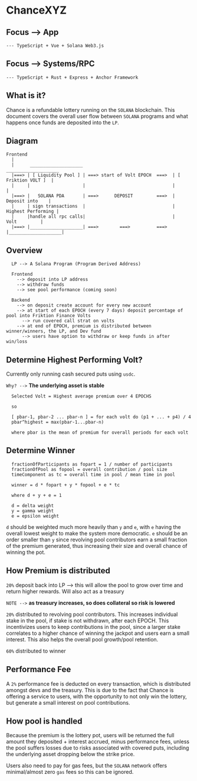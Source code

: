 # ChanceXYZ


## Focus --> App
`--- TypeScript + Vue + Solana Web3.js`

## Focus --> Systems/RPC
`--- TypeScript + Rust + Express + Anchor Framework`


## What is it?

Chance is a refundable lottery running on the `SOLANA` blockchain. This document covers the overall user flow between `SOLANA` programs and what happens once funds are deposited into the `LP`.


## Diagram

```
Frontend
  |
  |      ____________________                                   ____________________
  |===> | [ Liquidity Pool ] | ===> start of Volt EPOCH  ===>  | [ Friktion VOLT ]  |
  |     |                    |                                 |                    |
  |===> |   SOLANA PDA       | ===>      DEPOSIT         ===>  |    Deposit into    |
  |     | sign transactions  |                                 | Highest Performing |
  |     |handle all rpc calls|                                 |       Volt         |
  |===> |____________________| ===>        ===>          ===>  |____________________|

```


## Overview

```
  LP --> A Solana Program (Program Derived Address)

  Frontend 
    --> deposit into LP address
    --> withdraw funds
    --> see pool performance (coming soon)
      
  Backend
    --> on deposit create account for every new account
    --> at start of each EPOCH (every 7 days) deposit percentage of pool into Friktion Finance Volts
      --> run covered call strat on volts
    --> at end of EPOCH, premium is distributed between winner/winners, the LP, and Dev fund
      --> users have option to withdraw or keep funds in after win/loss
```


##  Determine Highest Performing Volt?

Currently only running cash secured puts using `usdc`.

`Why? -->` **The underlying asset is stable** 

```
  Selected Volt = Highest average premium over 4 EPOCHS

  so

  [ pbar-1, pbar-2 ... pbar-n ] = for each volt do (p1 + ... + p4) / 4
  pbar^highest = max(pbar-1...pbar-n)

  where pbar is the mean of premium for overall periods for each volt

```


## Determine Winner
```
  fractionOfParticipants as fopart = 1 / number of participants
  fractionOfPool as fopool = overall contribution / pool size
  timeComponent as tc = overall time in pool / mean time in pool

  winner = d * fopart + y * fopool + e * tc

  where d + y + e = 1

  d = delta weight
  y = gamma weight
  e = epsilon weight
```

`d` should be weighted much more heavily than `y` and `e`, with `e` having the overall lowest weight to make the system more democratic. `e` should be an order smaller than `y` since revolving pool contributors earn a small fraction of the premium generated, thus increasing their size and overall chance of winning the pot.


##  How Premium is distributed

`20%` deposit back into LP --> this will allow the pool to grow over time and return higher rewards. Will also act as a treasury

`NOTE -->` **as treasury increases, so does collateral so risk is lowered**

`20%` distributed to revolving pool contributors. This increases individual stake in the pool, if stake is not withdrawn, after each EPOCH. This incentivizes users to keep contributions in the pool, since a larger stake correlates to a higher chance of winning the jackpot and users earn a small interest. This also helps the overall pool growth/pool retention.

`60%` distributed to winner


## Performance Fee

A `2%` performance fee is deducted on every transaction, which is distributed amongst devs and the treasury. This is due to the fact that Chance is offering a service to users, with the opportunity to not only win the lottery, but generate a small interest on pool contributions.


##  How pool is handled

Because the premium is the lottery pot, users will be returned the full amount they deposited + interest accrued, minus performance fees, unless the pool suffers losses due to risks associated with covered puts, including the underlying asset dropping below the strike price. 

Users also need to pay for gas fees, but the `SOLANA` network offers minimal/almost zero `gas` fees so this can be ignored.